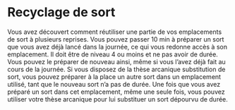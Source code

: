 # Recyclage de sort

<p>Vous avez découvert comment réutiliser une partie de vos emplacements de sort à plusieurs reprises. Vous pouvez passer 10 min à préparer un sort que vous avez déjà lancé dans la journée, ce qui vous redonne accès à son emplacement. Il doit être de niveau 4 ou moins et ne pas avoir de durée. Vous pouvez le préparer de nouveau ainsi, même si vous l’avez déjà fait au cours de la journée. Si vous disposez de la thèse arcanique substitution de sort, vous pouvez préparer à la place un autre sort dans un emplacement utilisé, tant que le nouveau sort n’a pas de durée. Une fois que vous avez préparé un sort dans cet emplacement, même une seule fois, vous pouvez utiliser votre thèse arcanique pour lui substituer un sort dépourvu de durée.</p>